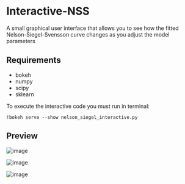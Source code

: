 # Interactive-NSS
A small graphical user interface that allows you to see how the fitted Nelson-Siegel-Svensson curve changes as you adjust the model parameters

## Requirements
* bokeh
* numpy
* scipy
* sklearn

To execute the interactive code you must run in terminal:
```
!bokeh serve --show nelson_siegel_interactive.py
```
## Preview
![image](https://user-images.githubusercontent.com/45374079/124342019-5a2e0c80-db86-11eb-9ce9-bd6df3835782.png)


![image](https://user-images.githubusercontent.com/45374079/124342117-2e5f5680-db87-11eb-9b72-a3fd016ab503.png)


![image](https://user-images.githubusercontent.com/45374079/124342129-5a7ad780-db87-11eb-967e-d2b09d18f2f8.png)

